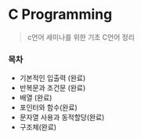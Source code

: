 # C Programming

>  c언어 세미나를 위한 기초 C언어 정리

### 목차

* 기본적인 입출력 (완료)
* 반복문과 조건문 (완료)
* 배열 (완료)
* 포인터와 함수(완료)
* 문자열 사용과 동적할당(완료)
* 구조체(완료)

